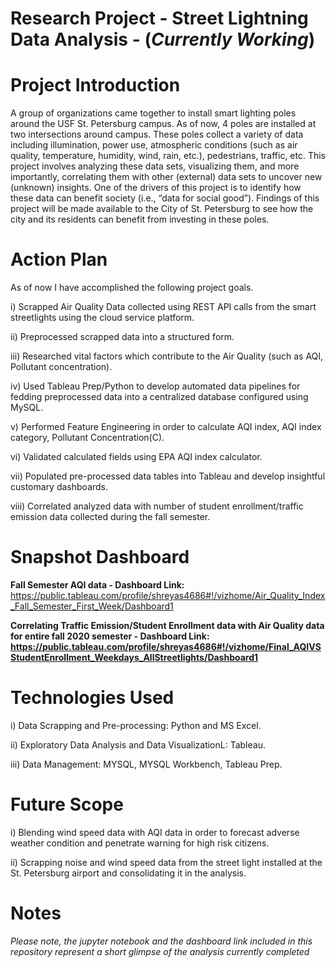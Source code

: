 # Research Project - Street Lightning Data Analysis - (_Currently Working_)

# Project Introduction

A group of organizations came together to install smart lighting poles around the USF St. Petersburg campus. As of now, 4 poles are installed at two intersections around campus. These poles collect a variety of data including illumination, power use, atmospheric conditions (such as air quality, temperature, humidity, wind, rain, etc.), pedestrians, traffic, etc. This project involves analyzing these data sets, visualizing them, and more importantly, correlating them with other (external) data sets to uncover new (unknown) insights. One of the drivers of this project is to identify how these data can benefit society (i.e., “data for social good”). Findings of this project will be made available to the City of St. Petersburg to see how the city and its residents can benefit from investing in these poles. 

# Action Plan 

As of now I have accomplished the following project goals. 

i) Scrapped Air Quality Data collected using REST API calls from the smart streetlights using the cloud service platform.

ii) Preprocessed scrapped data into a structured form.

iii) Researched vital factors which contribute to the Air Quality (such as AQI, Pollutant concentration).

iv) Used Tableau Prep/Python to develop automated data pipelines for fedding preprocessed data into a centralized database configured using MySQL.

v) Performed Feature Engineering in order to calculate AQI index, AQI index category, Pollutant Concentration(C).

vi) Validated calculated fields using EPA AQI index calculator.

vii) Populated pre-processed data tables into Tableau and develop insightful customary dashboards.

viii) Correlated analyzed data with number of student enrollment/traffic emission data collected during the fall semester.

# Snapshot Dashboard 

**Fall Semester AQI data - Dashboard Link:** https://public.tableau.com/profile/shreyas4686#!/vizhome/Air_Quality_Index_Fall_Semester_First_Week/Dashboard1

**Correlating Traffic Emission/Student Enrollment data with Air Quality data for entire fall 2020 semester - Dashboard Link: https://public.tableau.com/profile/shreyas4686#!/vizhome/Final_AQIVSStudentEnrollment_Weekdays_AllStreetlights/Dashboard1**

# Technologies Used

i) Data Scrapping and Pre-processing: Python and MS Excel.

ii) Exploratory Data Analysis and Data VisualizationL: Tableau.

iii) Data Management: MYSQL, MYSQL Workbench, Tableau Prep. 

# Future Scope

i) Blending wind speed data with AQI data in order to forecast adverse weather condition and penetrate warning for high risk citizens.

ii) Scrapping noise and wind speed data from the street light installed at the St. Petersburg airport and consolidating it in the analysis. 

# Notes

_Please note, the jupyter notebook and the dashboard link included in this repository represent a short glimpse of the analysis currently completed_
